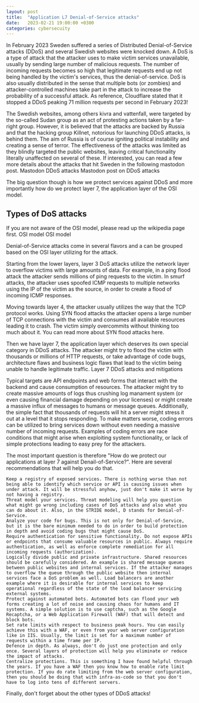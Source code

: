 ```yaml
---
layout: post
title:  "Application L7 Denial-of-Service attacks"
date:   2023-02-21 19:00:00 +0300
categories: cybersecuity
---
```



In February 2023 Sweden suffered a series of Distributed Denial-of-Service attacks (DDoS) and several Swedish websites were knocked down. A DoS is a type of attack that the attacker uses to make victim services unavailable, usually by sending large number of malicious requests. The number of incoming requests becomes so high that legitimate requests end up not being handled by the victim's services, thus the denial-of-service. DoS is also usually distributed in the sense that multiple bots (or zombies) and attacker-controlled machines take part in the attack to increase the probability of a successful attack. As reference, Cloudflare stated that it stopped a DDoS peaking 71 million requests per second in February 2023!

The Swedish websites, among others kivra and vattenfall, were targeted by the so-called Sudan group as an act of protesting actions taken by a far-right group. However, it is believed that the attacks are backed by Russia and that the hacking group Killnet, notorious for launching DDoS attacks, is behind them. The aim of Russia is of course igniting political instability and creating a sense of terror. The effectiveness of the attacks was limited as they blindly targeted the public websites, leaving critical functionality literally unaffected on several of these. If interested, you can read a few more details about the attacks that hit Sweden in the following mastodon post.
Mastodon DDoS attacks
Mastodon post on DDoS attacks

The big question though is how we protect services against DDoS and more importantly how do we protect layer 7, the application layer of the OSI model.

## Types of DoS attacks

If you are not aware of the OSI model, please read up the wikipedia page first.
OSI model
OSI model

Denial-of-Service attacks come in several flavors and a can be grouped based on the OSI layer utilizing for the attack.

Starting from the lower layers, layer 3 DoS attacks utilize the network layer to overflow victims with large amounts of data. For example, in a ping flood attack the attacker sends millions of ping requests to the victim. In smurf attacks, the attacker uses spoofed ICMP requests to multiple networks using the IP of the victim as the source, in order to create a flood of incoming ICMP responses.  

Moving towards layer 4, the attacker usually utilizes the way that the TCP protocol works. Using SYN flood attacks the attacker opens a large number of TCP connections with the victim and consumes all available resources leading it to crash. The victim simply overcommits without thinking too much about it. You can read more about SYN flood attacks here.

Then we have layer 7, the application layer which deserves its own special category in DDoS attacks. The attacker might try to flood the victim with thousands or millions of HTTP requests, or take advantage of code bugs, architecture flaws and business logic flaws that lead to the victim being unable to handle legitimate traffic.
Layer 7 DDoS attacks and mitigations

Typical targets are API endpoints and web forms that interact with the backend and cause consumption of resources. The attacker might try to create massive amounts of logs thus crushing log manament system (or even causing financial damage depending on your licenses) or might create a massive influx of messages to humans or message queues. Additionally, the simple fact that thousands of requests will hit a server might stress it out at a level that it stops responding. To make matters worse, coding errors can be utilized to bring services down without even needing a massive number of incoming requests. Examples of coding errors are race conditions that might arise when exploiting system functionality, or lack of simple protections leading to easy prey for the attackers.

The most important question is therefore "How do we protect our applications at layer 7 against Denail-of-Service?". Here are several recommendations that will help you do that.

    Keep a registry of exposed services. There is nothing worse than not being able to identify which service or API is causing issues when under attack. It will be stressful anyhow, just don't make it worse by not having a registry.
    Threat model your services. Threat modeling will help you question what might go wrong including cases of DoS attacks and also what you can do about it. Also, in the STRIDE model, D stands for Denial-of-Service.
    Analyze your code for bugs. This is not only for Denial-of-Service, but it is the bare minimum needed to do in order to build protection in depth and avoid coding bugs that might cause DoS.
    Require authentication for sensitive functionality. Do not expose APIs or endpoints that consume valuable resources in public. Always require authentication, as well as enforce complete remediation for all incoming requests (authorization).
    Logically divide public and private infrastructure. Shared resources should be carefully considered. An example is shared message queues between public websites and internal services. If the attacker manages to overflow the queue through the public website then internal services face a DoS problem as well. Load balancers are another example where it is desirable for internal services to keep operational regardless of the state of the load balancer servicing external systems.
    Protect against automated bots. Automated bots can flood your web forms creating a lot of noise and causing chaos for humans and IT systems. A simple solution is to use captcha, such as the Google Recaptcha, or a Web Application Firewall (WAF) that will detect and block bots.
    Set rate limits with respect to business peak hours. You can easily achieve this with a WAF, or even from your web server configuration like in IIS. Usually, the limit is set for a maximum number of requests within a time frame per IP.
    Defence in depth. As always, don't do just one protection and only once. Several layers of protection will help you eliminate or reduce the impact of attacks.
    Centralize protections. This is something I have found helpful through the years. If you have a WAF then you know how to enable rate limit protection. If you do rate limiting from the web server configuration, then you should be doing that with infra-as-code so that you don't have to log into tens of different servers. 

Finally, don't forget about the other types of DDoS attacks!
